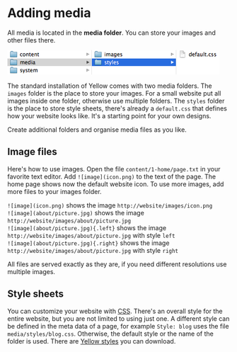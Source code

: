 Adding media
============

All media is located in the **media folder**. You can store your images and other files there.

![Screenshot](media-screenshot.png?raw=true)

The standard installation of Yellow comes with two media folders. The `images` folder is the place to store your images. For a small website put all images inside one folder, otherwise use multiple folders. The `styles` folder is the place to store style sheets, there's already a `default.css` that defines how your website looks like. It's a starting point for your own designs.

Create additional folders and organise media files as you like.

Image files
-----------
Here's how to use images. Open the file `content/1-home/page.txt` in your favorite text editor. Add `![image](icon.png)` to the text of the page. The home page shows now the default website icon. To use more images, add more files to your images folder.

`![image](icon.png)` shows the image `http://website/images/icon.png`  
`![image](about/picture.jpg)` shows the image `http://website/images/about/picture.jpg`  
`![image](about/picture.jpg){.left}` shows the image `http://website/images/about/picture.jpg` with style `left`  
`![image](about/picture.jpg){.right}` shows the image `http://website/images/about/picture.jpg` with style `right`  

All files are served exactly as they are, if you need different resolutions use multiple images.

Style sheets
------------
You can customize your website with [CSS](http://en.wikipedia.org/wiki/CSS). There's an overall style for the entire website, but you are not limited to using just one. A different style can be defined in the meta data of a page, for example `Style: blog` uses the file `media/styles/blog.css`. Otherwise, the default style or the name of the folder is used. There are [Yellow styles](https://github.com/markseu/yellowcms-extensions/tree/master/styles) you can download.